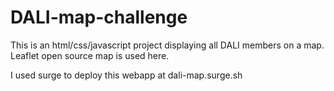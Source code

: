 # DALI-map-challenge
This is an html/css/javascript project displaying all DALI members on a map. Leaflet open source map is used here.

  I used surge to deploy this webapp at dali-map.surge.sh

